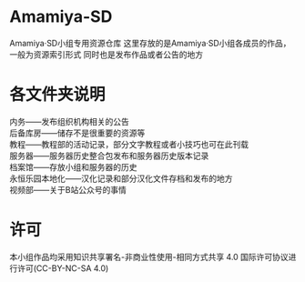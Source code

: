 # Amamiya-SD
Amamiya·SD小组专用资源仓库
这里存放的是Amamiya·SD小组各成员的作品，一般为资源索引形式
同时也是发布作品或者公告的地方


# 各文件夹说明
内务——发布组织机构相关的公告  
后备库房——储存不是很重要的资源等  
教程——教程部的活动记录，部分文字教程或者小技巧也可在此刊载  
服务器——服务器历史整合包发布和服务器历史版本记录  
档案馆——存放小组和服务器的历史  
永恒乐园本地化——汉化记录和部分汉化文件存档和发布的地方  
视频部——关于B站公众号的事情  

# 许可
本小组作品均采用知识共享署名-非商业性使用-相同方式共享 4.0 国际许可协议进行许可(CC-BY-NC-SA 4.0)
